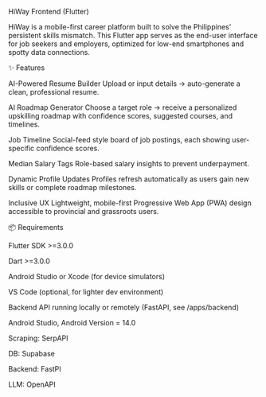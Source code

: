HiWay Frontend (Flutter)

HiWay is a mobile-first career platform built to solve the Philippines’ persistent skills mismatch.
This Flutter app serves as the end-user interface for job seekers and employers, optimized for low-end smartphones and spotty data connections.

✨ Features

AI-Powered Resume Builder
Upload or input details → auto-generate a clean, professional resume.

AI Roadmap Generator
Choose a target role → receive a personalized upskilling roadmap with confidence scores, suggested courses, and timelines.

Job Timeline
Social-feed style board of job postings, each showing user-specific confidence scores.

Median Salary Tags
Role-based salary insights to prevent underpayment.

Dynamic Profile Updates
Profiles refresh automatically as users gain new skills or complete roadmap milestones.

Inclusive UX
Lightweight, mobile-first Progressive Web App (PWA) design accessible to provincial and grassroots users.

📦 Requirements

Flutter SDK >=3.0.0

Dart >=3.0.0

Android Studio or Xcode (for device simulators)

VS Code (optional, for lighter dev environment)

Backend API running locally or remotely (FastAPI, see /apps/backend)

Android Studio, Android Version = 14.0

Scraping: SerpAPI

DB: Supabase

Backend: FastPI

LLM: OpenAPI